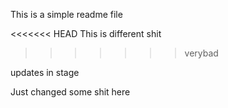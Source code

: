 This is a simple readme file

<<<<<<< HEAD
This is different shit
>>>>>>> verybad

updates in stage

Just changed some shit here
